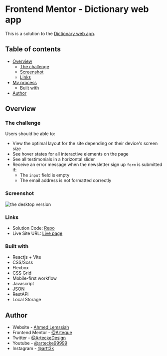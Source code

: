 # Frontend Mentor - Dictionary web app

This is a solution to the [Dictionary web app](https://www.frontendmentor.io/challenges/manage-landing-page-SLXqC6P5). 

## Table of contents

- [Overview](#overview)
  - [The challenge](#the-challenge)
  - [Screenshot](#screenshot)
  - [Links](#links)
- [My process](#my-process)
  - [Built with](#built-with)
- [Author](#author)



## Overview

### The challenge

Users should be able to:

- View the optimal layout for the site depending on their device's screen size
- See hover states for all interactive elements on the page
- See all testimonials in a horizontal slider
- Receive an error message when the newsletter sign up `form` is submitted if:
  - The `input` field is empty
  - The email address is not formatted correctly

### Screenshot

![the desktop version](./screenshot.png)

### Links

- Solution Code: [Repo](https://github.com/Arteque/dictionary-api)
- Live Site URL: [Live page](https://arteque.github.io/dictionary-api)

### Built with

- Reactjs + Vite
- CSS/Scss
- Flexbox
- CSS Grid
- Mobile-first workflow
- Javascript
- JSON
- RestAPi
- Local Storage

## Author

- Website - [Ahmed Lemssiah](https://www.artecke.de)
- Frontend Mentor - [@Arteque](https://www.frontendmentor.io/profile/Arteque)
- Twitter - [@ArteckeDesign](https://twitter.com/ArteckeDesign)
- Youtube - [@artecke99999](https://www.youtube.com/channel/UCjzbCFOWdsdV6gxa5ho7EtQ)
- Instagram - [@artt3k](https://www.instagram.com/artt3k/)

